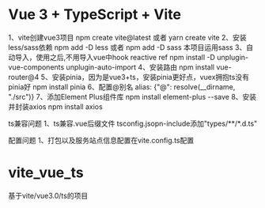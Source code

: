 # Vue 3 + TypeScript + Vite
1、vite创建vue3项目
   npm create vite@latest 或者 yarn create vite
2、安装less/sass依赖
   npm add -D less   或者 npm add -D sass 本项目运用sass
3、自动导入，使用之后,不用导入vue中hook reactive ref
   npm install -D unplugin-vue-components unplugin-auto-import
4、安装路由
   npm install vue-router@4 
5、安装pinia，因为是vue3+ts，安装pinia更好点，vuex拥抱ts没有pinia好
   npm install pinia 
6、配置@别名
   alias: {"@": resolve(__dirname, "./src")}
7、添加Element Plus组件库
   npm install element-plus --save
8、安装并封装axios
   npm install axios
   
ts兼容问题
1、ts兼容.vue后缀文件
   tsconfig.jsopn-include添加"types/**/*.d.ts"

配置问题
1、打包以及服务站点信息配置在vite.config.ts配置


# vite_vue_ts
基于vite/vue3.0/ts的项目

